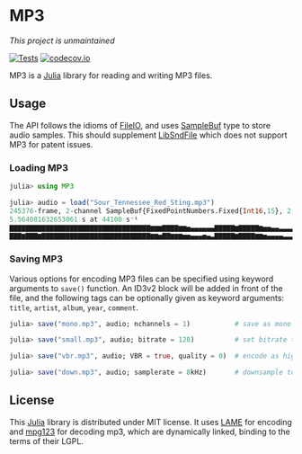 # MP3

*This project is unmaintained*

[![Tests](https://github.com/JuliaAudio/MP3.jl/actions/workflows/Tests.yml/badge.svg)](https://github.com/JuliaAudio/MP3.jl/actions/workflows/Tests.yml)
[![codecov.io](https://codecov.io/github/JuliaAudio/MP3.jl/coverage.svg?branch=master)](https://app.codecov.io/github/JuliaAudio/MP3.jl?branch=master)

MP3 is a [Julia](https://julialang.org/) library for reading and writing MP3 files.

## Usage

The API follows the idioms of [FileIO](https://github.com/JuliaIO/FileIO.jl), and uses [SampleBuf](https://github.com/JuliaAudio/SampledSignals.jl) type to store audio samples. This should supplement [LibSndFile](https://github.com/JuliaAudio/LibSndFile.jl) which does not support MP3 for patent issues.

### Loading MP3

```julia
julia> using MP3

julia> audio = load("Sour_Tennessee_Red_Sting.mp3")
245376-frame, 2-channel SampleBuf{FixedPointNumbers.Fixed{Int16,15}, 2, SIUnits.SIQuantity{Int64,0,0,-1,0,0,0,0,0,0}}
5.564081632653061 s at 44100 s⁻¹
▇▇▇▇▇▇▇▇▇▇▇▇▇▇▇▇▇▇▇▇▇▇▇▇▇▇▇▇▇▇▇▇▇▇▇▆▆▆▇▇▇▇▆▆▅▄▄▄▄▄▄▇▇▇▇▇▆▇▇▇▇▇▆▅▅▄▄▃▃▃▃▃▂▂▂▁▂▁▁▁
▇▇▇▆▇▇▇▆▇▇▇▇▇▇▇▇▇▇▇▇▇▇▇▇▇▇▇▇▇▇▇▇▇▇▇▆▆▅▇▇▆▆▆▅▅▄▄▄▅▄▃▇▇▇▇▇▆▇▇▇▇▆▆▅▄▄▄▄▃▃▃▃▂▂▂▁▂▁▁▁
```

### Saving MP3

Various options for encoding MP3 files can be specified using keyword arguments to `save()` function. An ID3v2 block will be added in front of the file, and the following tags can be optionally given as keyword arguments: `title`, `artist`, `album`, `year`, `comment`.

```julia
julia> save("mono.mp3", audio; nchannels = 1)           # save as mono audio

julia> save("small.mp3", audio; bitrate = 128)          # set bitrate to 128kbps

julia> save("vbr.mp3", audio; VBR = true, quality = 0)  # encode as highest-quality VBR

julia> save("down.mp3", audio; samplerate = 8kHz)       # downsample to 8 kHz
```

## License

This [Julia](https://julialang.org/) library is distributed under MIT license. It uses [LAME](https://lame.sourceforge.io/) for encoding and [mpg123](https://www.mpg123.de/) for decoding mp3, which are dynamically linked, binding to the terms of their LGPL.

